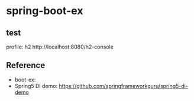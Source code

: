 # spring-boot-ex

## test
profile: h2
http://localhost:8080/h2-console

## Reference

* boot-ex: 
* Spring5 DI demo: https://github.com/springframeworkguru/spring5-di-demo